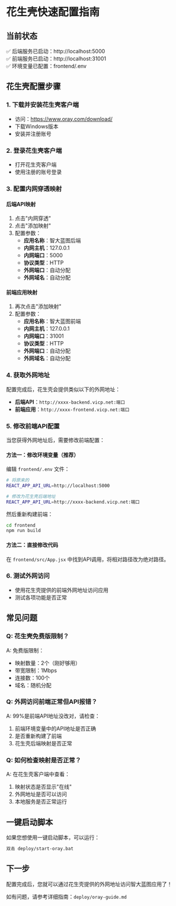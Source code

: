 # 花生壳快速配置指南

## 当前状态
✅ 后端服务已启动：http://localhost:5000  
✅ 前端服务已启动：http://localhost:31001  
✅ 环境变量已配置：frontend/.env  

## 花生壳配置步骤

### 1. 下载并安装花生壳客户端
- 访问：https://www.oray.com/download/
- 下载Windows版本
- 安装并注册账号

### 2. 登录花生壳客户端
- 打开花生壳客户端
- 使用注册的账号登录

### 3. 配置内网穿透映射

#### 后端API映射
1. 点击"内网穿透"
2. 点击"添加映射"
3. 配置参数：
   - **应用名称**：智大蓝图后端
   - **内网主机**：127.0.0.1
   - **内网端口**：5000
   - **协议类型**：HTTP
   - **外网端口**：自动分配
   - **外网域名**：自动分配

#### 前端应用映射
1. 再次点击"添加映射"
2. 配置参数：
   - **应用名称**：智大蓝图前端
   - **内网主机**：127.0.0.1
   - **内网端口**：31001
   - **协议类型**：HTTP
   - **外网端口**：自动分配
   - **外网域名**：自动分配

### 4. 获取外网地址
配置完成后，花生壳会提供类似以下的外网地址：
- **后端API**：`http://xxxx-backend.vicp.net:端口`
- **前端应用**：`http://xxxx-frontend.vicp.net:端口`

### 5. 修改前端API配置
当您获得外网地址后，需要修改前端配置：

#### 方法一：修改环境变量（推荐）
编辑 `frontend/.env` 文件：
```bash
# 将原来的
REACT_APP_API_URL=http://localhost:5000

# 修改为花生壳后端地址
REACT_APP_API_URL=http://xxxx-backend.vicp.net:端口
```

然后重新构建前端：
```bash
cd frontend
npm run build
```

#### 方法二：直接修改代码
在 `frontend/src/App.jsx` 中找到API调用，将相对路径改为绝对路径。

### 6. 测试外网访问
- 使用花生壳提供的前端外网地址访问应用
- 测试各项功能是否正常

## 常见问题

### Q: 花生壳免费版限制？
A: 免费版限制：
- 映射数量：2个（刚好够用）
- 带宽限制：1Mbps
- 连接数：100个
- 域名：随机分配

### Q: 外网访问前端正常但API报错？
A: 99%是前端API地址没改对，请检查：
1. 前端环境变量中的API地址是否正确
2. 是否重新构建了前端
3. 花生壳后端映射是否正常

### Q: 如何检查映射是否正常？
A: 在花生壳客户端中查看：
1. 映射状态是否显示"在线"
2. 外网地址是否可以访问
3. 本地服务是否正常运行

## 一键启动脚本
如果您想使用一键启动脚本，可以运行：
```bash
双击 deploy/start-oray.bat
```

## 下一步
配置完成后，您就可以通过花生壳提供的外网地址访问智大蓝图应用了！

如有问题，请参考详细指南：`deploy/oray-guide.md` 